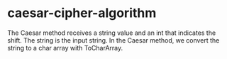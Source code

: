 # caesar-cipher-algorithm
The Caesar method receives a string value and an int that indicates the shift. The string is the input string. In the Caesar method, we convert the string to a char array with ToCharArray.
